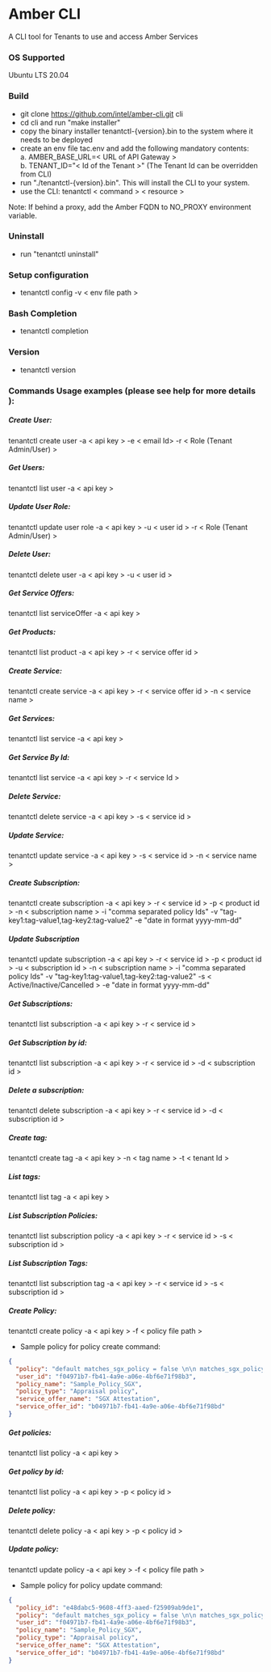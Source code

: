 # Amber CLI
A CLI tool for Tenants to use and access Amber Services

### OS Supported
Ubuntu LTS 20.04

### Build

- git clone https://github.com/intel/amber-cli.git cli
- cd cli and run "make installer"
- copy the binary installer tenantctl-{version}.bin to the system where it needs to be deployed
- create an env file tac.env and add the following mandatory contents:<br>
  a. AMBER_BASE_URL=< URL of API Gateway > <br>
  b. TENANT_ID="< Id of the Tenant >"  (The Tenant Id can be overridden from CLI) <br>
- run "./tenantctl-{version}.bin". This will install the CLI to your system.
- use the CLI: tenantctl < command > < resource >

Note: If behind a proxy, add the Amber FQDN to NO_PROXY environment variable.

### Uninstall 
- run "tenantctl uninstall"

### Setup configuration
- tenantctl config -v < env file path >

### Bash Completion
- tenantctl completion

### Version
- tenantctl version

### Commands Usage examples (please see help for more details ):

##### Create User:
tenantctl create user -a < api key > -e < email Id> -r < Role (Tenant Admin/User) >

##### Get Users:               
tenantctl list user -a < api key >

##### Update User Role:
tenantctl update user role -a < api key > -u < user id > -r < Role (Tenant Admin/User) >

##### Delete User:
tenantctl delete user -a < api key > -u < user id >

##### Get Service Offers:
tenantctl list serviceOffer -a < api key >

##### Get Products:            
tenantctl list product -a < api key > -r < service offer id >

##### Create Service:          
tenantctl create service -a < api key > -r < service offer id > -n < service name >

##### Get Services:
tenantctl list service -a < api key >

##### Get Service By Id:
tenantctl list service -a < api key > -r < service Id >

##### Delete Service:
tenantctl delete service -a < api key > -s < service id >

##### Update Service:
tenantctl update service -a < api key > -s < service id > -n < service name >

##### Create Subscription:
tenantctl create subscription -a < api key > -r < service id > -p < product id > -n < subscription name > -i "comma separated policy Ids" -v "tag-key1:tag-value1,tag-key2:tag-value2" -e "date in format yyyy-mm-dd"

##### Update Subscription
tenantctl update subscription -a < api key > -r < service id > -p < product id > -u < subscription id > -n < subscription name > -i "comma separated policy Ids" -v "tag-key1:tag-value1,tag-key2:tag-value2" -s < Active/Inactive/Cancelled > -e "date in format yyyy-mm-dd"

##### Get Subscriptions:
tenantctl list subscription -a < api key > -r < service id >

##### Get Subscription by id:
tenantctl list subscription -a < api key > -r < service id > -d < subscription id >

##### Delete a subscription:
tenantctl delete subscription -a < api key > -r < service id > -d < subscription id >

##### Create tag:
tenantctl create tag -a < api key > -n < tag name > -t < tenant Id >

##### List tags:
tenantctl list tag -a < api key >

##### List Subscription Policies:
tenantctl list subscription policy -a < api key > -r < service id > -s < subscription id >

##### List Subscription Tags:
tenantctl list subscription tag -a < api key > -r < service id > -s < subscription id >

##### Create Policy:
tenantctl create policy -a < api key > -f < policy file path >

-  Sample policy for policy create command:

```json
{
  "policy": "default matches_sgx_policy = false \n\n matches_sgx_policy = true { \n input.amber_sgx_is_debuggable == false \n input.amber_sgx_isvsvn == 0 \n input.amber_sgx_isvprodid == 0 \n input.amber_sgx_mrsigner ==  \"d412a4f07ef83892a5915fb2ab584be31e186e5a4f95ab5f6950fd4eb8694d7b\" \n  \n input.amber_sgx_mrenclave == \"bab91f200038076ac25f87de0ca67472443c2ebe17ed9ba95314e609038f51ab\" \n }",
  "user_id": "f04971b7-fb41-4a9e-a06e-4bf6e71f98b3",
  "policy_name": "Sample_Policy_SGX",
  "policy_type": "Appraisal policy",
  "service_offer_name": "SGX Attestation",
  "service_offer_id": "b04971b7-fb41-4a9e-a06e-4bf6e71f98bd"
}
```

##### Get policies:
tenantctl list policy -a < api key >

##### Get policy by id:
tenantctl list policy -a < api key > -p < policy id >

##### Delete policy:
tenantctl delete policy -a < api key > -p < policy id >

##### Update policy:
tenantctl update policy -a < api key > -f < policy file path >

- Sample policy for policy update command:

```json
{
  "policy_id": "e48dabc5-9608-4ff3-aaed-f25909ab9de1",
  "policy": "default matches_sgx_policy = false \n\n matches_sgx_policy = true { \n input.amber_sgx_is_debuggable == false \n input.amber_sgx_isvsvn == 0 \n input.amber_sgx_isvprodid == 0 \n input.amber_sgx_mrsigner ==  \"d412a4f07ef83892a5915fb2ab584be31e186e5a4f95ab5f6950fd4eb8694d7b\" \n  \n input.amber_sgx_mrenclave == \"bab91f200038076ac25f87de0ca67472443c2ebe17ed9ba95314e609038f51ab\" \n }",
  "user_id": "f04971b7-fb41-4a9e-a06e-4bf6e71f98b3",
  "policy_name": "Sample_Policy_SGX",
  "policy_type": "Appraisal policy",
  "service_offer_name": "SGX Attestation",
  "service_offer_id": "b04971b7-fb41-4a9e-a06e-4bf6e71f98bd"
}
```
